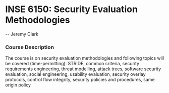 <h1>INSE 6150: Security Evaluation Methodologies</h1>
-- Jeremy Clark

<h3>Course Description </h3>
The course is on security evaluation methodologies and following topics will be covered (time-permitting): STRIDE, common criteria, security requirements engineering, threat modelling, attack trees, software security evaluation, social engineering, usability evaluation, security overlay protocols, control flow integrity, security policies and procedures, same origin policy
